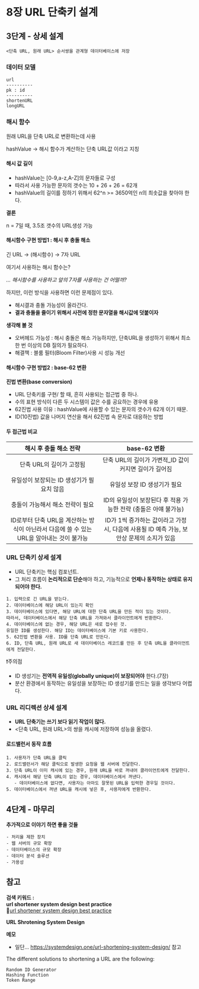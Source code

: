 # 8장 URL 단축키 설계

## 3단계 - 상세 설계

```
<단축 URL, 원래 URL> 순서쌍을 관계형 데이터베이스에 저장
```

### 데이터 모델


```
url
----------
pk : id
----------
shortenURL
longURL
```

### 해시 함수

원래 URL을 단축 URL로 변환하는데 사용

hashValue -> 해시 함수가 계산하는 단축 URL값 이라고 지칭

#### 해시 값 길이

- hashValue는 [0-9,a-z,A-Z]의 문자들로 구성
- 따라서 사용 가능한 문자의 갯수는 10 + 26 + 26 = 62개
- hashValue의 길이를 정하기 위해서 62^n >= 3650억인 n의 최솟값을 찾아야 한다.

<!-- 여기에 테이블 표 넣을 것 -->
**결론**

n = 7일 때, 3.5조 갯수의 URL생성 가능


#### 해시함수 구현 방법1 : 해시 후 충돌 해소

긴 URL -> (해시함수) -> 7자 URL 

여기서 사용하는 해시 함수는?

<!-- 여기에 해시 알고리즘 별 문자열 길이 그림 넣기 -->

_... 해시함수를 사용하고 앞의 7자를 사용하는 건 어떨까?_

하지만, 이런 방식을 사용하면 이런 문제점이 있다.
- 해시결과 충돌 가능성이 올라간다.
- **결과 충돌을 줄이기 위해서 사전에 정한 문자열을 해시값에 덧붙이자**

<!-- 여기에 해시 후 충돌 해서 플로우 차트 자료 넣기 -->

**생각해 볼 것**
- 오버헤드 가능성 : 해시 충돌은 해소 가능하지만, 단축URL을 생성하기 위해서 최소 한 번 이상의 DB 질의가 필요하다. 
- 해결책 : 블룸 필터(Bloom Filter)사용 시 성능 개선


#### 해시함수 구현 방법2 : base-62 변환

**진법 변환(base conversion)**
- URL 단축키를 구현/ 할 때, 흔히 사용되는 접근법 중 하나.
- 수의 표현 방식이 다른 두 시스템이 값은 수를 공요하는 경우에 유용
- 62진법 사용 이유 : hashValue에 사용할 수 있는 문자의 갯수가 62개 이기 때문.
- ID(10진법) 값을 나머지 연산을 해서 62진법 속 문자로 대응하는 방법

<!-- 여기에 나머지 연산  그림-->

#### 두 접근법 비교

|해시 후 충돌 해소 전략|base-62 변환|
|:-------------------:|:----------:|
|단축 URL의 길이가 고정됨|단축 URL의 길이가 가변적_ID 값이 커지면 길이가 길어짐|
|유일성이 보장되는 ID 생성기가 필요치 않음|유일성 보장 ID 생성기가 필요|
|충돌이 가능해서 해소 전략이 필요|ID의 유일성이 보장된다 후 적용 가능한 전략 (충돌은 아얘 불가능)|
|ID로부터 단축 URL을 계산하는 방식이 아닌라서 다음에 쓸 수 있는 URL을 알아내는 것이 불가능|ID가 1씩 증가하는 값이라고 가정 시, 다음에 사용될 ID 예측 가능, 보안상 문제의 소지가 있음|

### URL 단축키 상세 설계

<!-- 여기에 처리 순서소 그림 -->

- URL 단축키는 핵심 컴포넌트.      
- 그 처리 흐름이 **논리적으로 단순**해야 하고, 기능적으로 **언제나 동작하는 상태로 유지되어야 한다.**


```
1. 입력으로 긴 URL을 받는다.
2. 데이터베이스에 해당 URL이 있는지 확인
3. 데이터베이스에 있다면, 해당 URL에 대한 단축 URL을 만든 적이 있는 것이다.
따라서, 데이터베이스에서 해당 단축 URL을 가져와서 클라이언트에게 반환한다.
4. 데이터베이스에 없는 경우, 해당 URL은 새로 접수된 것.
유일한 ID를 생성한다. 해당 ID는 데이터베이스에 기본 키로 사용한다.
5. 62진법 변환을 사용. ID를 단축 URL로 만든다.
6. ID, 단축 URL, 원래 URL로 새 데이터베이스 레코드를 만든 후 단축 URL을 클라이언트에게 전달한다.
```

❗주의점
- ID 생성기는 **전역적 유일성(globally unique)이 보장되어야** 한다.(7장)
- 분산 환경에서 동작하는 유일성을 보장하는 ID 생성기를 만드는 일을 생각보다 어렵다.

### URL 리디렉션 상세 설계

- **URL 단축기는 쓰기 보다 읽기 작업이 많다.**
- <단축 URL, 원래 URL>의 쌍을 캐시에 저장하여 성능을 올렸다.

#### 로드밸런서 동작 흐름

```
1. 사용자가 단축 URL을 클릭
2. 로드밸런서가 해당 클릭으로 발생한 요청을 웹 서버에 전달한다.
3. 단축 URL이 이미 캐시에 있는 경우, 원래 URL을 바로 꺼내어 클라이언트에게 전달한다.
4. 캐시에서 해당 단축 URL이 없는 경우, 데이터베이스에서 꺼낸다.
   - 데이터베이스에 없다면, 사용자는 아마도 잘못된 URL을 입력한 경우일 것이다.
5. 데이터베이스에서 꺼낸 URL을 캐시에 넣은 후, 사용자에게 반환한다.
```


## 4단계 - 마무리

**추가적으로 이야기 하면 좋을 것들**

```
- 처리율 제한 장치
- 웹 서버의 규모 확장
- 데이터베이스의 규모 확장
- 데이터 분석 솔루션
- 가용성
```



## 참고
**검색 키워드 :**    
**url shortener system design best practice**    
🤔[url shortener system design best practice](https://www.google.com/search?q=url+shortener+system+design+best+practice&sca_esv=3ffb8f4f6ca8e7f9&biw=709&bih=675&ei=5ZABZsLVO-2w0-kPreKg-Ak&udm=&ved=0ahUKEwiC3OSp1o-FAxVt2DQHHS0xCJ8Q4dUDCBA&uact=5&oq=url+shortener+system+design+best+practice&gs_lp=Egxnd3Mtd2l6LXNlcnAiKXVybCBzaG9ydGVuZXIgc3lzdGVtIGRlc2lnbiBiZXN0IHByYWN0aWNlMggQABiABBiiBDIIEAAYgAQYogQyCBAAGIAEGKIEMggQABiABBiiBEibGVAAWP8WcAJ4AZABAJgBnQGgAaQHqgEDMC43uAEDyAEA-AEBmAIFoAKzA5gDAJIHAzIuM6AHvRo&sclient=gws-wiz-serp)


**URL Shrotening System Design**

**메모**


- 일단...
https://systemdesign.one/url-shortening-system-design/ 참고

The different solutions to shortening a URL are the following:

```
Random ID Generator
Hashing Function
Token Range
```
